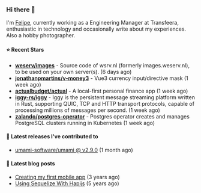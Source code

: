 ### Hi there 👋

I'm [Felipe](https://felipe.im), currently working as a Engineering Manager at Transfeera, enthusiastic in technology and occasionally write about my experiences. Also a hobby photographer.

#### ⭐ Recent Stars
- **[weserv/images](https://github.com/weserv/images)** - Source code of wsrv.nl (formerly images.weserv.nl), to be used on your own server(s). (6 days ago)
- **[jonathanpmartins/v-money3](https://github.com/jonathanpmartins/v-money3)** - Vue3 currency input/directive mask (1 week ago)
- **[actualbudget/actual](https://github.com/actualbudget/actual)** - A local-first personal finance app (1 week ago)
- **[iggy-rs/iggy](https://github.com/iggy-rs/iggy)** - Iggy is the persistent message streaming platform written in Rust, supporting QUIC, TCP and HTTP transport protocols, capable of processing millions of messages per second. (1 week ago)
- **[zalando/postgres-operator](https://github.com/zalando/postgres-operator)** - Postgres operator creates and manages PostgreSQL clusters running in Kubernetes (1 week ago)

#### 🚀 Latest releases I've contributed to


- [umami-software/umami @ v2.9.0](https://github.com/umami-software/umami/releases/tag/v2.9.0) (1 month ago)

#### 📄 Latest blog posts
- [Creating my first mobile app](https://felipe.im/posts/creating-my-first-mobile-app/) (3 years ago)
- [Using Sequelize With Hapijs](https://felipe.im/posts/using-sequelize-with-hapijs/) (5 years ago)